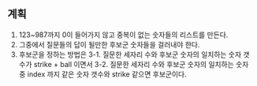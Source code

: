 ## 계획

1. 123~987까지 0이 들어가지 않고 중복이 없는 숫자들의 리스트를 만든다.
2. 그중에서 질문들의 답이 될만한 후보군 숫자들을 걸러내야 한다.
3. 후보군을 정하는 방법은
    3-1. 질문한 세자리 수와 후보군 숫자의 일치하는 숫자 갯수가 strike + ball 이면서
    3-2. 질문한 세자리 수와 후보군 숫자의 일치하는 숫자 중 index 까지 같은 숫자 갯수와 strike 같으면 후보군이다.